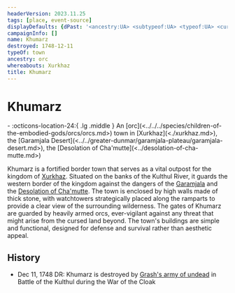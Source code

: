 ```yaml
---
headerVersion: 2023.11.25
tags: [place, event-source]
displayDefaults: {dPast: '<ancestry:UA> <subtypeof:UA> <typeof:UA> <current:3Frq>, <end:U> by [[Grash]] on <enddate>', wPastHome: ''}
campaignInfo: []
name: Khumarz
destroyed: 1748-12-11
typeOf: town
ancestry: orc
whereabouts: Xurkhaz
title: Khumarz
---
```

# Khumarz
<div class="grid cards ext-narrow-margin ext-one-column" markdown>
-  
    :octicons-location-24:{ .lg .middle } An [orc](<../../../species/children-of-the-embodied-gods/orcs/orcs.md>) town in [Xurkhaz](<./xurkhaz.md>), the [Garamjala Desert](<../../greater-dunmar/garamjala-plateau/garamjala-desert.md>), the [Desolation of Cha'mutte](<../desolation-of-cha-mutte.md>)  
</div>


Khumarz is a fortified border town that serves as a vital outpost for the kingdom of [Xurkhaz](<./xurkhaz.md>). Situated on the banks of the Kulthul River, it guards the western border of the kingdom against the dangers of the [Garamjala](<../../greater-dunmar/garamjala-plateau/garamjala-desert.md>) and the [Desolation of Cha'mutte](<../desolation-of-cha-mutte.md>). The town is enclosed by high walls made of thick stone, with watchtowers strategically placed along the ramparts to provide a clear view of the surrounding wilderness. The gates of Khumarz are guarded by heavily armed orcs, ever-vigilant against any threat that might arise from the cursed land beyond. The town's buildings are simple and functional, designed for defense and survival rather than aesthetic appeal. 
## History
- Dec 11, 1748 DR: Khumarz is destroyed by [Grash's army of undead](<../../../groups/orc-hordes/grash-s-horde.md>) in  Battle of the Kulthul during the War of the Cloak